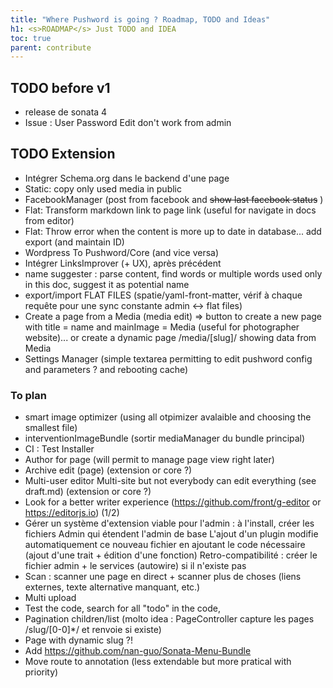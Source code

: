 ```yaml
---
title: "Where Pushword is going ? Roadmap, TODO and Ideas"
h1: <s>ROADMAP</s> Just TODO and IDEA
toc: true
parent: contribute
---
```


## TODO before v1

-   release de sonata 4
-   Issue : User Password Edit don't work from admin

## TODO Extension

-   Intégrer Schema.org dans le backend d'une page
-   Static: copy only used media in public
-   FacebookManager (post from facebook and ~~show last facebook status~~ )
-   Flat: Transform markdown link to page link (useful for navigate in docs from editor)
-   Flat: Throw error when the content is more up to date in database... add export (and maintain ID)
-   Wordpress To Pushword/Core (and vice versa)
-   Intégrer LinksImprover (+ UX), après précédent
-   name suggester : parse content, find words or multiple words used only in this doc, suggest it as potential name
-   export/import FLAT FILES (spatie/yaml-front-matter, vérif à chaque requête pour une sync constante admin <-> flat files)
-   Create a page from a Media (media edit) => button to create a new page with title = name and mainImage = Media
    (useful for photographer website)... or create a dynamic page /media/[slug]/ showing data from Media
-   Settings Manager (simple textarea permitting to edit pushword config and parameters ? and rebooting cache)

### To plan

-   smart image optimizer (using all otpimizer avalaible and choosing the smallest file)
-   interventionImageBundle (sortir mediaManager du bundle principal)
-   CI : Test Installer
-   Author for page (will permit to manage page view right later)
-   Archive edit (page) (extension or core ?)
-   Multi-user editor Multi-site but not everybody can edit everything (see draft.md) (extension or core ?)
-   Look for a better writer experience (https://github.com/front/g-editor or https://editorjs.io) (1/2)
-   Gérer un système d'extension viable pour l'admin : à l'install, créer les fichiers Admin qui étendent l'admin de base
    L'ajout d'un plugin modifie automatiquement ce nouveau fichier en ajoutant le code nécessaire (ajout d'une trait + édition d'une fonction)
    Retro-compatibilité : créer le fichier admin + le services (autowire) si il n'existe pas
-   Scan : scanner une page en direct + scanner plus de choses (liens externes, texte alternative manquant, etc.)
-   Multi upload
-   Test the code, search for all "todo" in the code,
-   Pagination children/list (molto idea : PageController capture les pages /slug/[0-0]\*/ et renvoie si existe)
-   Page with dynamic slug ?!
-   Add https://github.com/nan-guo/Sonata-Menu-Bundle
-   Move route to annotation (less extendable but more pratical with priority)
